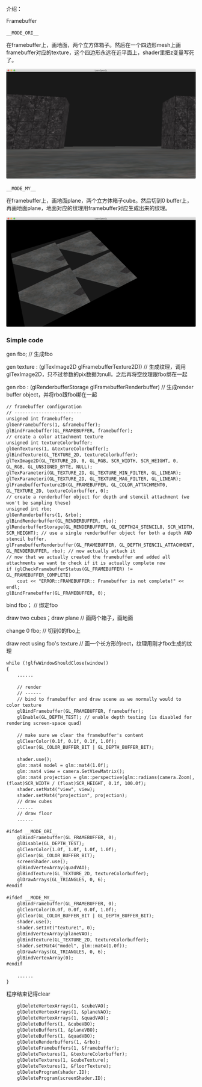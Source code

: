 介绍：

Framebuffer

`__MODE_ORI__`

在framebuffer上，画地面，两个立方体箱子。然后在一个四边形mesh上画framebuffer对应的texture，这个四边形永远在近平面上，shader里把z变量写死了。

![image-20190226160529848](result_ori.jpg)



`__MODE_MY__`

在framebuffer上，画地面plane，两个立方体箱子cube。然后切到0 buffer上，再画地面plane，地面对应的纹理用framebuffer对应生成出来的纹理。

![image-20190226160443723](result_my.jpg)



### Simple code

gen fbo;                                                       // 生成fbo

gen texture : (glTexImage2D     glFramebufferTexture2D))       // 生成纹理，调用glTexImage2D，只不过参数的pix数据为null，之后再将空纹理跟fbo绑在一起

gen rbo : (glRenderbufferStorage    glFramebufferRenderbuffer) // 生成render buffer object，并将rbo跟fbo绑在一起

```
// framebuffer configuration
// -------------------------
unsigned int framebuffer;
glGenFramebuffers(1, &framebuffer);
glBindFramebuffer(GL_FRAMEBUFFER, framebuffer);
// create a color attachment texture
unsigned int textureColorbuffer;
glGenTextures(1, &textureColorbuffer);
glBindTexture(GL_TEXTURE_2D, textureColorbuffer);
glTexImage2D(GL_TEXTURE_2D, 0, GL_RGB, SCR_WIDTH, SCR_HEIGHT, 0, GL_RGB, GL_UNSIGNED_BYTE, NULL);
glTexParameteri(GL_TEXTURE_2D, GL_TEXTURE_MIN_FILTER, GL_LINEAR);
glTexParameteri(GL_TEXTURE_2D, GL_TEXTURE_MAG_FILTER, GL_LINEAR);
glFramebufferTexture2D(GL_FRAMEBUFFER, GL_COLOR_ATTACHMENT0, GL_TEXTURE_2D, textureColorbuffer, 0);
// create a renderbuffer object for depth and stencil attachment (we won't be sampling these)
unsigned int rbo;
glGenRenderbuffers(1, &rbo);
glBindRenderbuffer(GL_RENDERBUFFER, rbo);
glRenderbufferStorage(GL_RENDERBUFFER, GL_DEPTH24_STENCIL8, SCR_WIDTH, SCR_HEIGHT); // use a single renderbuffer object for both a depth AND stencil buffer.
glFramebufferRenderbuffer(GL_FRAMEBUFFER, GL_DEPTH_STENCIL_ATTACHMENT, GL_RENDERBUFFER, rbo); // now actually attach it
// now that we actually created the framebuffer and added all attachments we want to check if it is actually complete now
if (glCheckFramebufferStatus(GL_FRAMEBUFFER) != GL_FRAMEBUFFER_COMPLETE)
	cout << "ERROR::FRAMEBUFFER:: Framebuffer is not complete!" << endl;
glBindFramebuffer(GL_FRAMEBUFFER, 0);
```

bind fbo；                                         // 绑定fbo

draw two cubes；draw plane        // 画两个箱子，画地面

change 0 fbo;                                    // 切到0的fbo上

draw rect using fbo's texture         // 画一个长方形的rect，纹理用刚才fbo生成的纹理

```
while (!glfwWindowShouldClose(window))
{
    ......

    // render
    // ------
    // bind to framebuffer and draw scene as we normally would to color texture 
    glBindFramebuffer(GL_FRAMEBUFFER, framebuffer);
    glEnable(GL_DEPTH_TEST); // enable depth testing (is disabled for rendering screen-space quad)

	// make sure we clear the framebuffer's content
	glClearColor(0.1f, 0.1f, 0.1f, 1.0f);
    glClear(GL_COLOR_BUFFER_BIT | GL_DEPTH_BUFFER_BIT);
    
    shader.use();
    glm::mat4 model = glm::mat4(1.0f);
    glm::mat4 view = camera.GetViewMatrix();
    glm::mat4 projection = glm::perspective(glm::radians(camera.Zoom), (float)SCR_WIDTH / (float)SCR_HEIGHT, 0.1f, 100.0f);
    shader.setMat4("view", view);
    shader.setMat4("projection", projection);
    // draw cubes
    ......
    // draw floor
    ......

#ifdef __MODE_ORI__
    glBindFramebuffer(GL_FRAMEBUFFER, 0);
    glDisable(GL_DEPTH_TEST);
    glClearColor(1.0f, 1.0f, 1.0f, 1.0f);
    glClear(GL_COLOR_BUFFER_BIT);
	screenShader.use();
    glBindVertexArray(quadVAO);
    glBindTexture(GL_TEXTURE_2D, textureColorbuffer);
    glDrawArrays(GL_TRIANGLES, 0, 6);
#endif

#ifdef __MODE_MY__
    glBindFramebuffer(GL_FRAMEBUFFER, 0);
    glClearColor(0.0f, 0.0f, 0.0f, 1.0f);
    glClear(GL_COLOR_BUFFER_BIT | GL_DEPTH_BUFFER_BIT);
    shader.use();
    shader.setInt("texture1", 0);
    glBindVertexArray(planeVAO);
    glBindTexture(GL_TEXTURE_2D, textureColorbuffer);
    shader.setMat4("model", glm::mat4(1.0f));
    glDrawArrays(GL_TRIANGLES, 0, 6);
    glBindVertexArray(0);
#endif

    ......
}
```

程序结束记得clear

```
    glDeleteVertexArrays(1, &cubeVAO);
    glDeleteVertexArrays(1, &planeVAO);
    glDeleteVertexArrays(1, &quadVAO);
    glDeleteBuffers(1, &cubeVBO);
    glDeleteBuffers(1, &planeVBO);
    glDeleteBuffers(1, &quadVBO);
    glDeleteRenderbuffers(1, &rbo);
    glDeleteFramebuffers(1, &framebuffer);
    glDeleteTextures(1, &textureColorbuffer);
    glDeleteTextures(1, &cubeTexture);
    glDeleteTextures(1, &floorTexture);
    glDeleteProgram(shader.ID);
    glDeleteProgram(screenShader.ID);
```



